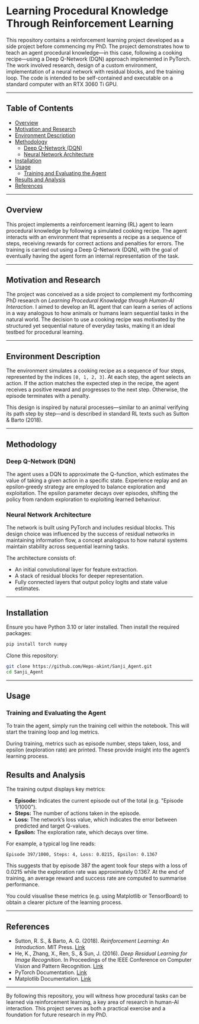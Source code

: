 # Learning Procedural Knowledge Through Reinforcement Learning

This repository contains a reinforcement learning project developed as a side project before commencing my PhD. The project demonstrates how to teach an agent procedural knowledge—in this case, following a cooking recipe—using a Deep Q-Network (DQN) approach implemented in PyTorch. The work involved research, design of a custom environment, implementation of a neural network with residual blocks, and the training loop. The code is intended to be self-contained and executable on a standard computer with an RTX 3060 Ti GPU.

---

## Table of Contents

- [Overview](#overview)
- [Motivation and Research](#motivation-and-research)
- [Environment Description](#environment-description)
- [Methodology](#methodology)
  - [Deep Q-Network (DQN)](#deep-q-network-dqn)
  - [Neural Network Architecture](#neural-network-architecture)
- [Installation](#installation)
- [Usage](#usage)
  - [Training and Evaluating the Agent](#training-the-agent)
- [Results and Analysis](#results-and-analysis)
- [References](#references)

---

## Overview

This project implements a reinforcement learning (RL) agent to learn procedural knowledge by following a simulated cooking recipe. The agent interacts with an environment that represents a recipe as a sequence of steps, receiving rewards for correct actions and penalties for errors. The training is carried out using a Deep Q-Network (DQN), with the goal of eventually having the agent form an internal representation of the task.

---

## Motivation and Research

The project was conceived as a side project to complement my forthcoming PhD research on _Learning Procedural Knowledge through Human-AI Interaction_. I aimed to develop an RL agent that can learn a series of actions in a way analogous to how animals or humans learn sequential tasks in the natural world. The decision to use a cooking recipe was motivated by the structured yet sequential nature of everyday tasks, making it an ideal testbed for procedural learning.

---

## Environment Description

The environment simulates a cooking recipe as a sequence of four steps, represented by the indices `[0, 1, 2, 3]`. At each step, the agent selects an action. If the action matches the expected step in the recipe, the agent receives a positive reward and progresses to the next step. Otherwise, the episode terminates with a penalty.

This design is inspired by natural processes—similar to an animal verifying its path step by step—and is described in standard RL texts such as Sutton & Barto (2018).

---

## Methodology

### Deep Q-Network (DQN)

The agent uses a DQN to approximate the Q-function, which estimates the value of taking a given action in a specific state. Experience replay and an epsilon‑greedy strategy are employed to balance exploration and exploitation. The epsilon parameter decays over episodes, shifting the policy from random exploration to exploiting learned behaviour.

### Neural Network Architecture

The network is built using PyTorch and includes residual blocks. This design choice was influenced by the success of residual networks in maintaining information flow, a concept analogous to how natural systems maintain stability across sequential learning tasks.

The architecture consists of:
- An initial convolutional layer for feature extraction.
- A stack of residual blocks for deeper representation.
- Fully connected layers that output policy logits and state value estimates.

---

## Installation

Ensure you have Python 3.10 or later installed. Then install the required packages:

```bash
pip install torch numpy
```

Clone this repository:

```bash
git clone https://github.com/Heps-akint/Sanji_Agent.git
cd Sanji_Agent
```

---

## Usage

### Training and Evaluating the Agent

To train the agent, simply run the training cell within the notebook. This will start the training loop and log metrics.

During training, metrics such as episode number, steps taken, loss, and epsilon (exploration rate) are printed. These provide insight into the agent’s learning process.

## Results and Analysis

The training output displays key metrics:

- **Episode:** Indicates the current episode out of the total (e.g. "Episode 1/1000").
- **Steps:** The number of actions taken in the episode.
- **Loss:** The network’s loss value, which indicates the error between predicted and target Q-values.
- **Epsilon:** The exploration rate, which decays over time.

For example, a typical log line reads:

```
Episode 397/1000, Steps: 4, Loss: 0.0215, Epsilon: 0.1367
```

This suggests that by episode 387 the agent took four steps with a loss of 0.0215 while the exploration rate was approximately 0.1367. At the end of training, an average reward and success rate are computed to summarise performance.

You could visualise these metrics (e.g. using Matplotlib or TensorBoard) to obtain a clearer picture of the learning process.

---

## References

- Sutton, R. S., & Barto, A. G. (2018). *Reinforcement Learning: An Introduction*. MIT Press. [Link](http://incompleteideas.net/book/the-book.html)
- He, K., Zhang, X., Ren, S., & Sun, J. (2016). *Deep Residual Learning for Image Recognition*. In Proceedings of the IEEE Conference on Computer Vision and Pattern Recognition. [Link](https://arxiv.org/abs/1512.03385)
- PyTorch Documentation. [Link](https://pytorch.org/docs/stable/index.html)
- Matplotlib Documentation. [Link](https://matplotlib.org/stable/contents.html)

---

By following this repository, you will witness how procedural tasks can be learned via reinforcement learning, a key area of research in human-AI interaction. This project serves as both a practical exercise and a foundation for future research in my PhD.
